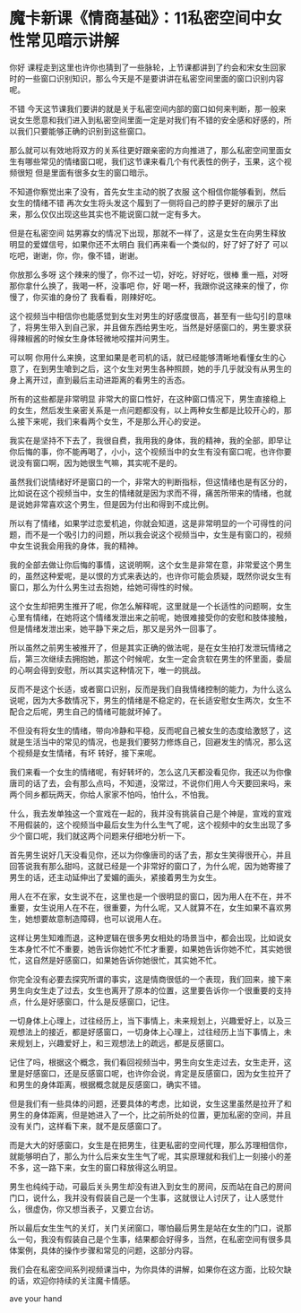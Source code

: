 # 魔卡新课《情商基础》：11私密空间中女性常见暗示讲解

你好 课程走到这里也许你也猜到了一些脉轮，上节课都讲到了约会和宋女生回家时的一些窗口识别知识，那么今天是不是要讲讲在私密空间里面的窗口识别内容呢。

不错 今天这节课我们要讲的就是关于私密空间内部的窗口如何来判断，那一般来说女生愿意和我们进入到私密空间里面一定是对我们有不错的安全感和好感的，所以我们只要能够正确的识别到这些窗口。

那么就可以有效地将双方的关系往更好跟亲密的方向推进了，那么私密空间里面女生有哪些常见的情绪窗口呢，我们这节课来看几个有代表性的例子，玉果，这个视频很短 但是里面有很多女生的窗口暗示。

不知道你察觉出来了没有，首先女生主动的脱了衣服 这个相信你能够看到，然后女生的情绪不错 再次女生将头发这个履到了一侧将自己的脖子更好的展示了出来，那么仅仅出现这些其实也不能说窗口就一定有多大。

但是在私密空间 姑男寡女的情况下出现，那就不一样了，这是女生在向男生释放明显的爱媒信号，如果你还不太明白 我们再来看一个类似的，好了好了好了 可以吃吧，谢谢，你，你，像不错，谢谢。

你放那么多呀 这个辣来的慢了，你不过一切，好吃，好好吃，很棒 重一瓶，对呀 那你拿什么换了，我喝一杯，没事吧 你，好 喝一杯，我跟你说这辣来的慢了，你慢了，你买谁的身份了 我看看，刚辣好吃。

这个视频当中相信你也能感觉到女生对男生的好感度很高，甚至有一些勾引的意味了，将男生带入到自己家，并且做东西给男生吃，当然是好感窗口的，男生要求获得辣椒酱的时候女生身体轻微地咬摆并问男生。

可以啊 你用什么来换，这里如果是老司机的话，就已经能够清晰地看懂女生的心意了，在到男生嗆到之后，这个女生对男生各种照顾，她的手几乎就没有从男生的身上离开过，直到最后主动进距离的看男生的舌态。

所有的这些都是非常明显 非常大的窗口性好，在这种窗口情况下，男生直接稳上的女生，然后发生亲密关系是一点问题都没有，以上两种女生都是比较开心的，那么接下来呢，我们来看两个女生，不是那么开心的安逆。

我实在是坚持不下去了，我很自费，我用我的身体，我的精神，我的全部，即早让你后悔的事，你不能再喝了，小小，这个视频当中的女生有没有窗口呢，也许你要说没有窗口啊，因为她很生气嘛，其实呢不是的。

虽然我们说情绪好坏是窗口的一个，非常大的判断指标，但这情绪也是有区分的，比如说在这个视频当中，女生的情绪就是因为求而不得，痛苦所带来的情绪，也就是说她非常喜欢这个男生，但是因为付出和得到不成比例。

所以有了情绪，如果学过恋爱机追，你就会知道，这是非常明显的一个可得性的问题，而不是一个吸引力的问题，所以我会说这个视频当中，女生是有窗口的，视频中女生说我会用我的身体，我的精神。

我的全部去做让你后悔的事情，这说明啊，这个女生是非常在意，非常爱这个男生的，虽然这种爱呢，是以恨的方式来表达的，也许你可能会质疑，既然你说女生有窗口，那么为什么男生过去抱她，给她可得性的时候。

这个女生却把男生推开了呢，你怎么解释呢，这里就是一个长适性的问题啊，女生心里有情绪，在她将这个情绪发泄出来之前呢，她很难接受你的安慰和肢体接触，但是情绪发泄出来，她平静下来之后，那又是另外一回事了。

所以虽然之前男生被推开了，但是其实正确的做法呢，是在女生拍打发泄玩情绪之后，第三次继续去拥抱她，那这个时候呢，女生一定会贪软在男生的怀里面，委屈的心啊会得到安慰，所以其实这种情况下，唯一的挑战。

反而不是这个长适，或者窗口识别，反而是我们自我情绪控制的能力，为什么这么说呢，因为大多数情况下，男生的情绪是不稳定的，在长适安慰女生两次，女生不配合之后呢，男生自己的情绪可能就坏掉了。

不但没有将女生的情绪，带向冷静和平稳，反而呢自己被女生的态度给激怒了，这就是生活当中的常见的情况，也是我们要努力修炼自己，回避发生的情况，那么这个视频是女生情绪，有坏 转好，接下来呢。

我们来看一个女生的情绪呢，有好转坏的，怎么这几天都没看见你，我还以为你像唐司的话了去，会有那么点吗，不知道，没常过，不说你们用人今天要回来吗，来 两个同乡都玩两天，你给人家家不怕吗，怕什么，不怕我。

什么，我去发单独这一个宣戏在一起的，我并没有挑装自己是个神是，宣戏的宣戏不用假装的，这个视频当中最后女生为什么生气了呢，这个视频中的女生出现了多少个窗口呢，我们就这两个问题来仔细地分析一下。

首先男生说好几天没看见你，还以为你像唐司的话了去，那女生笑得很开心，并且回答说我有那么甜吗，这就已经是一个非常好的窗口了，为什么呢，因为她寄接了男生的话，还主动延伸出了爱媚的画头，紧接着男生为女生。

用人在不在家，女生说不在，这里也是一个很明显的窗口，因为用人在不在，并不重要，女生说用人在不在，很重要，为什么呢，又人就算不在，女生如果不喜欢男生，她想要故意制造障碍，也可以说用人在。

这样让男生知难而退，这种逻辑在很多男女相处的场景当中，都会出现，比如说女生本身忙不忙不重要，她告诉你她忙不忙才重要，如果她告诉你她不忙，其实她很忙，这自然是好感窗口，如果她告诉你她很忙，其实她不忙。

你完全没有必要去探究所谓的事实，这是情商很低的一个表现，我们回来，接下来男生向女生走了过去，女生也离开了原本的位置，这里要告诉你一个很重要的支持点，什么是好感窗口，什么是反感窗口，记住。

一切身体上心理上，过往经历上，当下事情上，未来规划上，兴趣爱好上，以及三观想法上的接近，都是好感窗口，一切身体上心理上，过往经历上当下事情上，未来规划上，兴趣爱好上，和三观想法上的疏远，都是反感窗口。

记住了吗，根据这个概念，我们看回视频当中，男生向女生走过去，女生走开，这里是好感窗口，还是反感窗口呢，也许你会说，肯定是反感窗口，因为女生拉开了和男生的身体距离，根据概念就是反感窗口，确实不错。

但是我们有一些具体的问题，还要具体的考虑，比如说，女生这里虽然是拉开了和男生的身体距离，但是她进入了一个，比之前所处的位置，更加私密的空间，并且没有关门，这样看下来，就不是反感窗口了。

而是大大的好感窗口，女生是在把男生，往更私密的空间代理，那么苏理相信你，就能够明白了，那么为什么后来女生生气了呢，其实原理就和我们上一刻接小的差不多，这一路下来，女生的窗口释放得这么明显。

男生也纯纯于动，可最后关头男生却没有进入到女生的房间，反而站在自己的房间门口，说什么，我并没有假装自己是一个生事，这就很让人讨厌了，让人感觉什么，很虚伪，你又想当表子，又要立台访。

所以最后女生生气的关灯，关门关闭窗口，哪怕最后男生是站在女生的门口，说那么一句，我没有假装自己是个生事，结果都会好得多，当然，在私密空间有很多具体案例，具体的操作步骤和常见的问题，这部分内容。

我们会在私密空间系列视频课当中，为你具体的讲解，如果你在这方面，比较欠缺的话，欢迎你持续的关注魔卡情感。

ave your hand